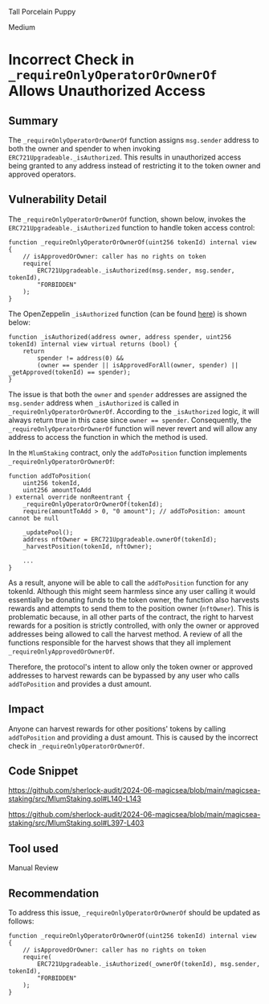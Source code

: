 Tall Porcelain Puppy

Medium

# Incorrect Check in `_requireOnlyOperatorOrOwnerOf` Allows Unauthorized Access

## Summary
The `_requireOnlyOperatorOrOwnerOf` function assigns `msg.sender` address  to both the owner and spender to when invoking `ERC721Upgradeable._isAuthorized`. This results in unauthorized access being granted to any address instead of restricting it to the token owner and approved operators.

## Vulnerability Detail

The `_requireOnlyOperatorOrOwnerOf` function, shown below, invokes the `ERC721Upgradeable._isAuthorized` function to handle token access control:

```solidity
function _requireOnlyOperatorOrOwnerOf(uint256 tokenId) internal view {
    // isApprovedOrOwner: caller has no rights on token
    require(
        ERC721Upgradeable._isAuthorized(msg.sender, msg.sender, tokenId),
        "FORBIDDEN"
    );
}
```

The OpenZeppelin `_isAuthorized` function (can be found [here](https://github.com/OpenZeppelin/openzeppelin-contracts-upgradeable/blob/master/contracts/token/ERC721/ERC721Upgradeable.sol#L215C5-L219C6)) is shown below:

```solidity
function _isAuthorized(address owner, address spender, uint256 tokenId) internal view virtual returns (bool) {
    return
        spender != address(0) &&
        (owner == spender || isApprovedForAll(owner, spender) || _getApproved(tokenId) == spender);
}
```

The issue is that both the `owner` and `spender` addresses are assigned the `msg.sender` address when `_isAuthorized` is called in `_requireOnlyOperatorOrOwnerOf`. According to the `_isAuthorized` logic, it will always return true in this case since `owner == spender`. Consequently, the `_requireOnlyOperatorOrOwnerOf` function will never revert and will allow any address to access the function in which the method is used.

In the `MlumStaking` contract, only the `addToPosition` function implements `_requireOnlyOperatorOrOwnerOf`:

```solidity
function addToPosition(
    uint256 tokenId,
    uint256 amountToAdd
) external override nonReentrant {
    _requireOnlyOperatorOrOwnerOf(tokenId);
    require(amountToAdd > 0, "0 amount"); // addToPosition: amount cannot be null

    _updatePool();
    address nftOwner = ERC721Upgradeable.ownerOf(tokenId);
    _harvestPosition(tokenId, nftOwner);

    ...
}
```

As a result, anyone will be able to call the `addToPosition` function for any tokenId. Although this might seem harmless since any user calling it would essentially be donating funds to the token owner, the function also harvests rewards and attempts to send them to the position owner (`nftOwner`). This is problematic because, in all other parts of the contract, the right to harvest rewards for a position is strictly controlled, with only the owner or approved addresses being allowed to call the harvest method. A review of all the functions responsible for the harvest shows that they all implement `_requireOnlyApprovedOrOwnerOf`.

Therefore, the protocol's intent to allow only the token owner or approved addresses to harvest rewards can be bypassed by any user who calls `addToPosition` and provides a dust amount.

## Impact

Anyone can harvest rewards for other positions' tokens by calling `addToPosition` and providing a dust amount. This is caused by the incorrect check in `_requireOnlyOperatorOrOwnerOf`.

## Code Snippet

https://github.com/sherlock-audit/2024-06-magicsea/blob/main/magicsea-staking/src/MlumStaking.sol#L140-L143

https://github.com/sherlock-audit/2024-06-magicsea/blob/main/magicsea-staking/src/MlumStaking.sol#L397-L403

## Tool used

Manual Review

## Recommendation
To address this issue, `_requireOnlyOperatorOrOwnerOf` should be updated as follows:

```solidity
function _requireOnlyOperatorOrOwnerOf(uint256 tokenId) internal view {
    // isApprovedOrOwner: caller has no rights on token
    require(
        ERC721Upgradeable._isAuthorized(_ownerOf(tokenId), msg.sender, tokenId),
        "FORBIDDEN"
    );
}
```
